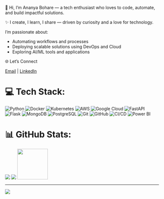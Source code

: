 👋 Hi, I’m Ananya Bohare — a tech enthusiast who loves to code, automate, and build impactful solutions.
  
✨ I create, I learn, I share — driven by curiosity and a love for technology.

I’m passionate about:
- Automating workflows and processes
- Deploying scalable solutions using DevOps and Cloud
- Exploring AI/ML tools and applications

🌐 Let’s Connect
      
  [Email](bohareananya3@gmail.com) | [LinkedIn](linkedin.com/in/ananya-bohare-67763b234)

# 💻 Tech Stack:

![Python](https://img.shields.io/badge/python-3670A0?style=flat&logo=python&logoColor=ffdd54)
![Docker](https://img.shields.io/badge/docker-%230db7ed.svg?style=flat&logo=docker&logoColor=white)
![Kubernetes](https://img.shields.io/badge/kubernetes-%23326ce5.svg?style=flat&logo=kubernetes&logoColor=white)
![AWS](https://img.shields.io/badge/AWS-%23FF9900.svg?style=flat&logo=amazon-aws&logoColor=white)
![Google Cloud](https://img.shields.io/badge/GoogleCloud-%234285F4.svg?style=flat&logo=google-cloud&logoColor=white)
![FastAPI](https://img.shields.io/badge/FastAPI-005571?style=flat&logo=fastapi)
![Flask](https://img.shields.io/badge/flask-%23000.svg?style=flat&logo=flask&logoColor=white)
![MongoDB](https://img.shields.io/badge/MongoDB-%234ea94b.svg?style=flat&logo=mongodb&logoColor=white)
![PostgreSQL](https://img.shields.io/badge/postgres-%23316192.svg?style=flat&logo=postgresql&logoColor=white)
![Git](https://img.shields.io/badge/git-%23F05033.svg?style=flat&logo=git&logoColor=white)
![GitHub](https://img.shields.io/badge/github-%23121011.svg?style=flat&logo=github&logoColor=white)
![CI/CD](https://img.shields.io/badge/CICD-%23007ACC.svg?style=flat&logo=githubactions&logoColor=white)
![Power BI](https://img.shields.io/badge/power_bi-F2C811?style=flat&logo=powerbi&logoColor=black)

# 📊 GitHub Stats:
![](https://github-readme-stats.vercel.app/api?username=Ananya-Bohare&theme=nightowl&hide_border=true&include_all_commits=true&count_private=true)     ![](https://github-readme-stats.vercel.app/api/top-langs/?username=Ananya-Bohare&theme=nightowl&hide_border=true&include_all_commits=true&count_private=true&layout=compact)  <img src="https://media4.giphy.com/media/v1.Y2lkPTc5MGI3NjExOHI4ZGxobTQycnVqdjJqOGdmYXNsMjJ1aXl3ZGtsa3czNm9xOXA0OSZlcD12MV9pbnRlcm5hbF9naWZfYnlfaWQmY3Q9cw/trT4vVAnrL0WZ6P8kC/giphy.gif" width="100" height="100"/>

---
[![](https://visitcount.itsvg.in/api?id=Ananya-Bohare&icon=9&color=1)](https://visitcount.itsvg.in)

<!-- Proudly created with GPRM ( https://gprm.itsvg.in ) -->
